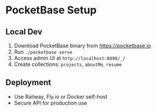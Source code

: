 # PocketBase Setup

## Local Dev
1. Download PocketBase binary from https://pocketbase.io
2. Run `./pocketbase serve`
3. Access admin UI at `http://localhost:8090/_/`
4. Create collections: `projects`, `aboutMe`, `resume`

## Deployment
- Use Railway, Fly.io or Docker self-host
- Secure API for production use
